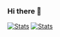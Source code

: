 ### Hi there 👋

<!--
**Yadro/Yadro** is a ✨ _special_ ✨ repository because its `README.md` (this file) appears on your GitHub profile.

Here are some ideas to get you started:

- 🔭 I’m currently working on ...
- 🌱 I’m currently learning ...
- 👯 I’m looking to collaborate on ...
- 🤔 I’m looking for help with ...
- 💬 Ask me about ...
- 📫 How to reach me: ...
- 😄 Pronouns: ...
- ⚡ Fun fact: ...
-->

[![Stats](https://github-readme-stats.vercel.app/api?username=yadro&show_icons=true)](https://github.com/anuraghazra/github-readme-stats)
[![Stats](https://github-readme-stats.vercel.app/api/top-langs?username=yadro)](https://github.com/anuraghazra/github-readme-stats)
